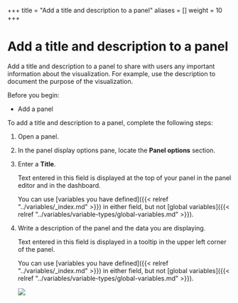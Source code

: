 +++
title = "Add a title and description to a panel"
aliases = []
weight = 10
+++

# Add a title and description to a panel

Add a title and description to a panel to share with users any important information about the visualization. For example, use the description to document the purpose of the visualization.

Before you begin:

- Add a panel

To add a title and description to a panel, complete the following steps:

1. Open a panel.

1. In the panel display options pane, locate the **Panel options** section.

1. Enter a **Title**.

   Text entered in this field is displayed at the top of your panel in the panel editor and in the dashboard.

   You can use [variables you have defined]({{< relref "../variables/_index.md" >}}) in either field, but not [global variables]({{< relref "../variables/variable-types/global-variables.md" >}}).

1. Write a description of the panel and the data you are displaying.

   Text entered in this field is displayed in a tooltip in the upper left corner of the panel.

   You can use [variables you have defined]({{< relref "../variables/_index.md" >}}) in either field, but not [global variables]({{< relref "../variables/variable-types/global-variables.md" >}}).

   ![](/static/img/docs/panels/panel-options-8-0.png)
